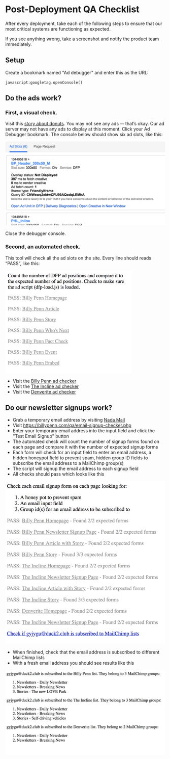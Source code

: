 # Post-Deployment QA Checklist

After every deployment, take each of the following steps to ensure that our most critical systems are functioning as expected.

If you see anything wrong, take a screenshot and notify the product team immediately.

## Setup
Create a bookmark named "Ad debugger" and enter this as the URL:
```
javascript:googletag.openConsole()
```

## Do the ads work?
### First, a visual check.
Visit this [story about donuts](https://billypenn.com/2017/09/26/we-knew-nothing-about-donuts-and-other-stories-in-the-new-federal-donuts-book/). You may not see any ads -- that’s okay. Our ad server may not have any ads to display at this moment. Click your Ad Debugger bookmark. The console below should show six ad slots, like this:

<img src="img/ads-visual-check.png" alt="" width="587">


Close the debugger console.

### Second, an automated check.
This tool will check all the ad slots on the site. Every line should reads “PASS”, like this:

<img src="img/ads-automated-check.png" alt="" width="399">

  - Visit the [Billy Penn ad checker](https://billypenn.com/qa/ad-checker.php)
  - Visit the [The Incline ad checker](https://theincline.com/qa/ad-checker.php)
  - Visit the [Denverite ad checker](https://denverite.com/qa/ad-checker.php)

## Do our newsletter signups work?

 - Grab a temporary email address by visiting [Nada Mail](https://getnada.com/)
 - Visit https://billypenn.com/qa/email-signup-checker.php
 - Enter your temporary email address into the input field and click the "Test Email Signup" button
 - The automated check will count the number of signup forms found on each page and compare it with the number of expected signup forms
 - Each form will check for an input field to enter an email address, a hidden honeypot field to prevent spam, hidden group ID fields to subscribe the email address to a MailChimp group(s)
 - The script will signup the email address to each signup field
 - All checks should pass which looks like this

<img src="img/newsletter-automated-check.jpg" alt="" width="587">

 - When finished, check that the email address is subscribed to different MailChimp lists
 - With a fresh email address you should see results like this

<img src="img/email-address-signup-check.jpg" alt="" width="587">
